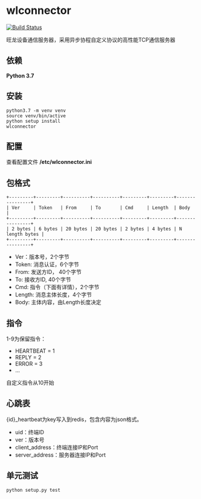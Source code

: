 # wlconnector

[![Build Status](https://www.travis-ci.org/erhuabushuo/wlconnector.svg?branch=master)](https://www.travis-ci.org/erhuabushuo/wlconnector)

旺龙设备通信服务器，采用异步协程自定义协议的高性能TCP通信服务器

## 依赖

**Python 3.7**

## 安装

    python3.7 -m venv venv
    source venv/bin/active
    python setup install
    wlconnector

## 配置

查看配置文件 **/etc/wlconnector.ini**

## 包格式

    +---------+---------+----------+----------+---------+---------+----------------+
    | Ver     | Token   | From     | To       | Cmd     | Length  | Body           |
    +---------+---------+----------+----------+---------+---------+----------------+
    | 2 bytes | 6 bytes | 20 bytes | 20 bytes | 2 bytes | 4 bytes | N length bytes |
    +---------+---------+----------+----------+---------+---------+----------------+

* Ver：版本号，2个字节
* Token: 消息认证，6个字节
* From: 发送方ID， 40个字节
* To: 接收方ID, 40个字节
* Cmd: 指令（下面有详情），2个字节
* Length: 消息主体长度，4个字节
* Body: 主体内容，由Length长度决定

## 指令

1-9为保留指令：

* HEARTBEAT = 1
* REPLY = 2
* ERROR = 3
* ...

自定义指令从10开始

## 心跳表

{id}_heartbeat为key写入到redis，包含内容为json格式。

* uid：终端ID
* ver：版本号
* client_address：终端连接IP和Port
* server_address：服务器连接IP和Port


## 单元测试

    python setup.py test
